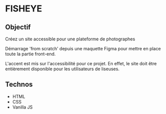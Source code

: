 # FISHEYE

## Objectif

Créez un site accessible pour une plateforme de photographes

Démarrage 'from scratch' depuis une maquette Figma pour mettre en place toute la partie front-end.

L'accent est mis sur l'accessibilité pour ce projet. En effet, le site doit être entièrement disponible pour les utilisateurs de liseuses.

## Technos 

- HTML
- CSS
- Vanilla JS




